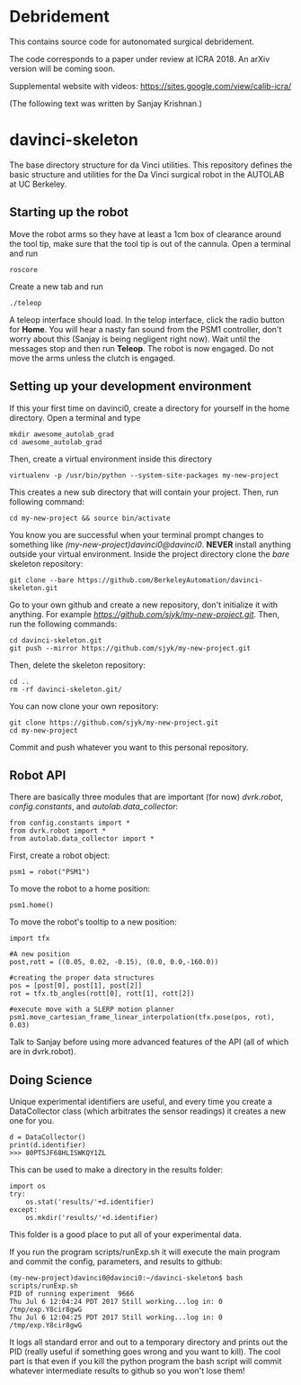 # Debridement

This contains source code for autonomated surgical debridement.

The code corresponds to a paper under review at ICRA 2018. An arXiv version will be coming soon.

Supplemental website with videos: https://sites.google.com/view/calib-icra/



(The following text was written by Sanjay Krishnan.)


# davinci-skeleton

The base directory structure for da Vinci utilities. This repository defines the basic structure and utilities
for the Da Vinci surgical robot in the AUTOLAB at UC Berkeley.

## Starting up the robot
Move the robot arms so they have at least a 1cm box of clearance around the tool tip, make sure that the tool tip is out of the cannula. Open a terminal and run
```
roscore
```
Create a new tab and run
```
./teleop
```
A teleop interface should load. In the telop interface, click the radio button for **Home**. You will hear a nasty fan sound from the PSM1 controller, don't worry about this (Sanjay is being negligent right now). Wait until the messages stop and then run **Teleop**. The robot is now engaged. Do not move the arms unless the clutch is engaged.

## Setting up your development environment
If this your first time on davinci0, create a directory for yourself in the home directory. Open a terminal and type
```
mkdir awesome_autolab_grad
cd awesome_autolab_grad
```

Then, create a virtual environment inside this directory
```
virtualenv -p /usr/bin/python --system-site-packages my-new-project
```
This creates a new sub directory that will contain your project. Then, run following command:
```
cd my-new-project && source bin/activate
```
You know you are successful when your terminal prompt changes to something like *(my-new-project)davinci0@davinci0*.
**NEVER** install anything outside your virtual environment. 
Inside the project directory clone the *bare* skeleton repository:
```
git clone --bare https://github.com/BerkeleyAutomation/davinci-skeleton.git
```


Go to your own github and create a new repository, don't initialize it with anything. For example
*https://github.com/sjyk/my-new-project.git*. Then, run the following commands:
```
cd davinci-skeleton.git
git push --mirror https://github.com/sjyk/my-new-project.git
```
Then, delete the skeleton repository:
```
cd ..
rm -rf davinci-skeleton.git/
```
You can now clone your own repository:
```
git clone https://github.com/sjyk/my-new-project.git
cd my-new-project
```
Commit and push whatever you want to this personal repository.


## Robot API
There are basically three modules that are important (for now) *dvrk.robot*, *config.constants*, and *autolab.data_collector*:
```
from config.constants import *
from dvrk.robot import *
from autolab.data_collector import *
```

First, create a robot object:
```
psm1 = robot("PSM1")
```

To move the robot to a home position:
```
psm1.home()
```

To move the robot's tooltip to a new position:
```
import tfx

#A new position
post,rott = ((0.05, 0.02, -0.15), (0.0, 0.0,-160.0))

#creating the proper data structures
pos = [post[0], post[1], post[2]]
rot = tfx.tb_angles(rott[0], rott[1], rott[2])

#execute move with a SLERP motion planner
psm1.move_cartesian_frame_linear_interpolation(tfx.pose(pos, rot), 0.03)
```

Talk to Sanjay before using more advanced features of the API (all of which are in dvrk.robot).


## Doing Science
 Unique experimental identifiers are useful, and every time you create a DataCollector class (which arbitrates the sensor readings) it creates a new one for you.
```
d = DataCollector()
print(d.identifier)
>>> 80PTSJF68HLISWKQY1ZL
```
This can be used to make a directory in the results folder:
```
import os
try:
    os.stat('results/'+d.identifier)
except:
    os.mkdir('results/'+d.identifier)
```
This folder is a good place to put all of your experimental data.

If you run the program scripts/runExp.sh it will execute the main program and commit the config, parameters, and results to github:
```
(my-new-project)davinci0@davinci0:~/davinci-skeleton$ bash scripts/runExp.sh 
PID of running experiment  9666
Thu Jul 6 12:04:24 PDT 2017 Still working...log in: 0 /tmp/exp.Y8cir8gwG
Thu Jul 6 12:04:25 PDT 2017 Still working...log in: 0 /tmp/exp.Y8cir8gwG
```
It logs all standard error and out to a temporary directory and prints out the PID (really useful if something goes wrong and you want to kill). The cool part is that even if you kill the python program the bash script will commit whatever intermediate results to github so you won't lose them!











